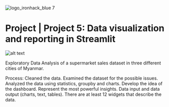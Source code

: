 ![logo_ironhack_blue 7](https://user-images.githubusercontent.com/23629340/40541063-a07a0a8a-601a-11e8-91b5-2f13e4e6b441.png)

# Project | Project 5: Data visualization and reporting in Streamlit

![alt text](https://github.com/JaimeSastreCrespo/Ironhack_Paris_2022/blob/main/module_2/Project_Week_5/Screenshot%202022-11-13%20at%2020.13.10.png)



Exploratory Data Analysis of a supermarket sales dataset in three different cities of Myanmar. 

Process: Cleaned the data. Examined the dataset for the possible issues. Analyzed the data using statistics, groupby and charts. Develop the idea of the dashboard. Represent the most powerful insights. Data input and data output (charts, text, tables). There are at least 12 widgets that describe the data.


